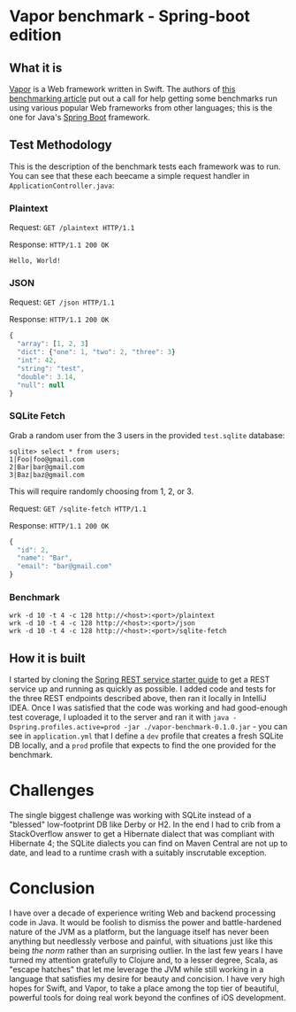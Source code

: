 # Vapor benchmark - Spring-boot edition

## What it is
[Vapor](https://qutheory.io/vapor/) is a Web framework written in Swift. The authors of [this benchmarking article](https://medium.com/@qutheory/server-side-swift-vs-the-other-guys-2-speed-ca65b2f79505) put out a call for help getting some 
benchmarks run using various popular Web frameworks from other languages; this is the one for Java's [Spring Boot](https://spring.io) framework.

## Test Methodology
This is the description of the benchmark tests each framework was to run. You can see that these each beecame a simple request handler in `ApplicationController.java`:

### Plaintext
Request:
`GET /plaintext HTTP/1.1`

Response:
`HTTP/1.1 200 OK`

`Hello, World!`

### JSON
Request:
`GET /json HTTP/1.1`

Response:
`HTTP/1.1 200 OK`

```javascript
{
  "array": [1, 2, 3]
  "dict": {"one": 1, "two": 2, "three": 3}
  "int": 42,
  "string": "test",
  "double": 3.14,
  "null": null
}
```

### SQLite Fetch

Grab a random user from the 3 users in the provided `test.sqlite` database:

```
sqlite> select * from users;
1|Foo|foo@gmail.com
2|Bar|bar@gmail.com
3|Baz|baz@gmail.com
```

This will require randomly choosing from 1, 2, or 3.

Request:
`GET /sqlite-fetch HTTP/1.1`

Response:
`HTTP/1.1 200 OK`

```javascript
{
  "id": 2,
  "name": "Bar",
  "email": "bar@gmail.com"
}
```



### Benchmark
```
wrk -d 10 -t 4 -c 128 http://<host>:<port>/plaintext
wrk -d 10 -t 4 -c 128 http://<host>:<port>/json
wrk -d 10 -t 4 -c 128 http://<host>:<port>/sqlite-fetch
```


## How it is built
I started by cloning the [Spring REST service starter guide](https://github.com/spring-guides/gs-rest-service.git) to get a 
REST service up and running as quickly as possible. I added code and tests for the three REST endpoints described above, then
ran it locally in IntelliJ IDEA. Once I was satisfied that the code was working and had good-enough test coverage, I uploaded
it to the server and ran it with `java -Dspring.profiles.active=prod -jar ./vapor-benchmark-0.1.0.jar` - you can see in 
`application.yml` that I define a `dev` profile that creates a fresh SQLite DB locally, and a `prod` profile that expects to find
the one provided for the benchmark.

# Challenges
The single biggest challenge was working with SQLite instead of a "blessed" low-footprint DB like Derby or H2. In the end I had to 
crib from a StackOverflow answer to get a Hibernate dialect that was compliant with Hibernate 4; the SQLite dialects you can find
on Maven Central are not up to date, and lead to a runtime crash with a suitably inscrutable exception. 

# Conclusion
I have over a decade of experience writing Web and backend processing code in Java. It would be foolish to dismiss the power and 
battle-hardened nature of the JVM as a platform, but the language itself has never been anything but needlessly verbose and painful,
with situations just like this being _the norm_ rather than an surprising outlier. In the last few years I have turned my attention
gratefully to Clojure and, to a lesser degree, Scala, as "escape hatches" that let me leverage the JVM while still working in a 
language that satisfies my desire for beauty and concision. I have very high hopes for Swift, and Vapor, to take a place among the
top tier of beautiful, powerful tools for doing real work beyond the confines of iOS development.
